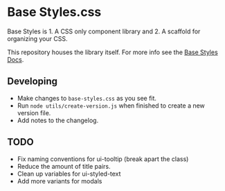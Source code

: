 # Base Styles.css

Base Styles is 1. A CSS only component library and 2. A scaffold for organizing your CSS.

This repository houses the library itself. For more info see the [Base Styles Docs](https://base-styles.com).

## Developing

- Make changes to `base-styles.css` as you see fit. 
- Run `node utils/create-version.js` when finished to create a new version file. 
- Add notes to the changelog. 

## TODO

- Fix naming conventions for ui-tooltip (break apart the class)
- Reduce the amount of title pairs.
- Clean up variables for ui-styled-text
- Add more variants for modals